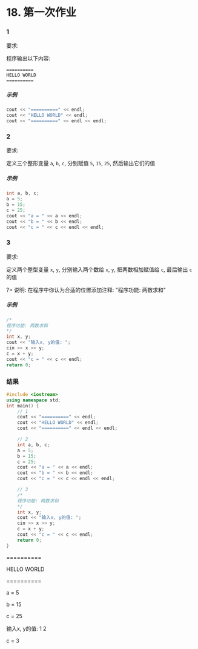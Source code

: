 # 18. 第一次作业

### 1

要求:

程序输出以下内容:

```text
==========
HELLO WORLD
==========
```

##### 示例

```cpp
cout << "==========" << endl;
cout << "HELLO WORLD" << endl;
cout << "==========" << endl << endl;
```

### 2

要求:

定义三个整形变量 `a`, `b`, `c`, 分别赋值 `5`, `15`, `25`, 然后输出它们的值

##### 示例

```cpp
int a, b, c;
a = 5;
b = 15;
c = 25;
cout << "a = " << a << endl;
cout << "b = " << b << endl;
cout << "c = " << c << endl << endl;
```

### 3

要求:

定义两个整型变量 `x`, `y`, 分别输入两个数给 `x`, `y`, 把两数相加赋值给 `c`, 最后输出 `c` 的值

?> 说明: 在程序中你认为合适的位置添加注释: "程序功能: 两数求和"

##### 示例

```cpp
/*
程序功能: 两数求和
*/
int x, y;
cout << "输入x, y的值: ";
cin >> x >> y;
c = x + y;
cout << "c = " << c << endl;
return 0;
```

### 结果

```cpp
#include <iostream>
using namespace std;
int main() {
    // 1
    cout << "==========" << endl;
    cout << "HELLO WORLD" << endl;
    cout << "==========" << endl << endl;

    // 2
    int a, b, c;
    a = 5;
    b = 15;
    c = 25;
    cout << "a = " << a << endl;
    cout << "b = " << b << endl;
    cout << "c = " << c << endl << endl;

    // 3
    /*
    程序功能: 两数求和
    */
    int x, y;
    cout << "输入x, y的值: ";
    cin >> x >> y;
    c = x + y;
    cout << "c = " << c << endl;
    return 0;
}
```

<output data-lang="output">

==========

HELLO WORLD

==========


a = 5

b = 15

c = 25


输入x, y的值: 1 2 

c = 3

</output>
